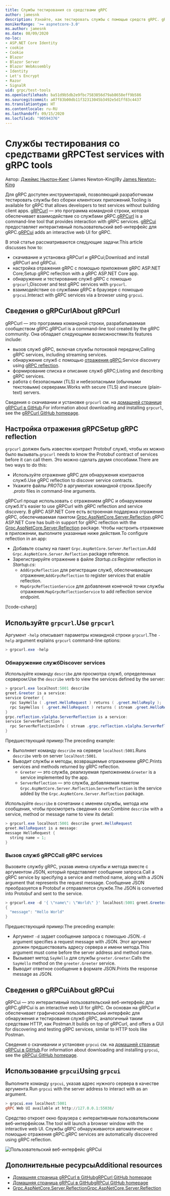 ```yaml
---
title: Службы тестирования со средствами gRPC
author: jamesnk
description: Узнайте, как тестировать службы с помощью средств gRPC. gRPCurl — программа командной строки для взаимодействия со службами gRPC. gRPCui — интерактивный пользовательский веб-интерфейс.
monikerRange: '>= aspnetcore-3.0'
ms.author: jamesnk
ms.date: 08/09/2020
no-loc:
- ASP.NET Core Identity
- cookie
- Cookie
- Blazor
- Blazor Server
- Blazor WebAssembly
- Identity
- Let's Encrypt
- Razor
- SignalR
uid: grpc/test-tools
ms.openlocfilehash: ba51d9b5db2e9fbc7583856d79ab8658eff9b586
ms.sourcegitcommit: a07f83b00db11f32313045b3492e5d1ff83c4437
ms.translationtype: HT
ms.contentlocale: ru-RU
ms.lasthandoff: 09/15/2020
ms.locfileid: "90594376"
---
```

# <a name="test-services-with-grpc-tools"></a><span data-ttu-id="92e34-105">Службы тестирования со средствами gRPC</span><span class="sxs-lookup"><span data-stu-id="92e34-105">Test services with gRPC tools</span></span>

<span data-ttu-id="92e34-106">Автор: [Джеймс Ньютон-Кинг](https://twitter.com/jamesnk) (James Newton-King)</span><span class="sxs-lookup"><span data-stu-id="92e34-106">By [James Newton-King](https://twitter.com/jamesnk)</span></span>

<span data-ttu-id="92e34-107">Для gRPC доступен инструментарий, позволяющий разработчикам тестировать службы без сборки клиентских приложений.</span><span class="sxs-lookup"><span data-stu-id="92e34-107">Tooling is available for gRPC that allows developers to test services without building client apps.</span></span> <span data-ttu-id="92e34-108">[gRPCurl](https://github.com/fullstorydev/grpcurl) — это программа командной строки, которая обеспечивает взаимодействие со службами gRPC.</span><span class="sxs-lookup"><span data-stu-id="92e34-108">[gRPCurl](https://github.com/fullstorydev/grpcurl) is a command-line tool that provides interaction with gRPC services.</span></span> <span data-ttu-id="92e34-109">[gRPCui](https://github.com/fullstorydev/grpcui) предоставляет интерактивный пользовательский веб-интерфейс для gRPC.</span><span class="sxs-lookup"><span data-stu-id="92e34-109">[gRPCui](https://github.com/fullstorydev/grpcui) adds an interactive web UI for gRPC.</span></span>

<span data-ttu-id="92e34-110">В этой статье рассматриваются следующие задачи:</span><span class="sxs-lookup"><span data-stu-id="92e34-110">This article discusses how to:</span></span>

* <span data-ttu-id="92e34-111">скачивание и установка gRPCurl и gRPCui;</span><span class="sxs-lookup"><span data-stu-id="92e34-111">Download and install gRPCurl and gRPCui.</span></span>
* <span data-ttu-id="92e34-112">настройка отражения gRPC с помощью приложения gRPC ASP.NET Core;</span><span class="sxs-lookup"><span data-stu-id="92e34-112">Setup gRPC reflection with a gRPC ASP.NET Core app.</span></span>
* <span data-ttu-id="92e34-113">обнаружение и тестирование служб gRPC с помощью `grpcurl`;</span><span class="sxs-lookup"><span data-stu-id="92e34-113">Discover and test gRPC services with `grpcurl`.</span></span>
* <span data-ttu-id="92e34-114">взаимодействие со службами gRPC в браузере с помощью `grpcui`.</span><span class="sxs-lookup"><span data-stu-id="92e34-114">Interact with gRPC services via a browser using `grpcui`.</span></span>

## <a name="about-grpcurl"></a><span data-ttu-id="92e34-115">Сведения о gRPCurl</span><span class="sxs-lookup"><span data-stu-id="92e34-115">About gRPCurl</span></span>

<span data-ttu-id="92e34-116">gRPCurl — это программа командной строки, разрабатываемая сообществом gRPC.</span><span class="sxs-lookup"><span data-stu-id="92e34-116">gRPCurl is a command-line tool created by the gRPC community.</span></span> <span data-ttu-id="92e34-117">Она обладает следующими возможностями:</span><span class="sxs-lookup"><span data-stu-id="92e34-117">Its features include:</span></span>

* <span data-ttu-id="92e34-118">вызов служб gRPC, включая службы потоковой передачи;</span><span class="sxs-lookup"><span data-stu-id="92e34-118">Calling gRPC services, including streaming services.</span></span>
* <span data-ttu-id="92e34-119">обнаружение служб с помощью [отражения gRPC](https://github.com/grpc/grpc/blob/master/doc/server-reflection.md);</span><span class="sxs-lookup"><span data-stu-id="92e34-119">Service discovery using [gRPC reflection](https://github.com/grpc/grpc/blob/master/doc/server-reflection.md).</span></span>
* <span data-ttu-id="92e34-120">формирование списка и описание служб gRPC;</span><span class="sxs-lookup"><span data-stu-id="92e34-120">Listing and describing gRPC services.</span></span>
* <span data-ttu-id="92e34-121">работа с безопасными (TLS) и небезопасными (обычными текстовыми) серверами.</span><span class="sxs-lookup"><span data-stu-id="92e34-121">Works with secure (TLS) and insecure (plain-text) servers.</span></span>

<span data-ttu-id="92e34-122">Сведения о скачивании и установке `grpcurl` см. на [домашней странице gRPCurl в GitHub](https://github.com/fullstorydev/grpcurl#installation).</span><span class="sxs-lookup"><span data-stu-id="92e34-122">For information about downloading and installing `grpcurl`, see the [gRPCurl GitHub homepage](https://github.com/fullstorydev/grpcurl#installation).</span></span>

## <a name="setup-grpc-reflection"></a><span data-ttu-id="92e34-123">Настройка отражения gRPC</span><span class="sxs-lookup"><span data-stu-id="92e34-123">Setup gRPC reflection</span></span>

<span data-ttu-id="92e34-124">`grpcurl` должен быть известен контракт Protobuf служб, чтобы их можно было вызывать.</span><span class="sxs-lookup"><span data-stu-id="92e34-124">`grpcurl` needs to know the Protobuf contract of services before it can call them.</span></span> <span data-ttu-id="92e34-125">Это можно сделать двумя способами.</span><span class="sxs-lookup"><span data-stu-id="92e34-125">There are two ways to do this:</span></span>

* <span data-ttu-id="92e34-126">Используйте отражение gRPC для обнаружения контрактов служб.</span><span class="sxs-lookup"><span data-stu-id="92e34-126">Use gRPC reflection to discover service contracts.</span></span>
* <span data-ttu-id="92e34-127">Укажите файлы *PROTO* в аргументах командной строки.</span><span class="sxs-lookup"><span data-stu-id="92e34-127">Specify *.proto* files in command-line arguments.</span></span>

<span data-ttu-id="92e34-128">gRPCurl проще использовать с отражением gRPC и обнаружением служб.</span><span class="sxs-lookup"><span data-stu-id="92e34-128">It's easier to use gRPCurl with gRPC reflection and service discovery.</span></span> <span data-ttu-id="92e34-129">В gRPC ASP.NET Core есть встроенная поддержка отражения gRPC, обеспечиваемая пакетом [Grpc.AspNetCore.Server.Reflection](https://www.nuget.org/packages/Grpc.AspNetCore.Server.Reflection).</span><span class="sxs-lookup"><span data-stu-id="92e34-129">gRPC ASP.NET Core has built-in support for gRPC reflection with the [Grpc.AspNetCore.Server.Reflection](https://www.nuget.org/packages/Grpc.AspNetCore.Server.Reflection) package.</span></span> <span data-ttu-id="92e34-130">Чтобы настроить отражение в приложении, выполните указанные ниже действия.</span><span class="sxs-lookup"><span data-stu-id="92e34-130">To configure reflection in an app:</span></span>

* <span data-ttu-id="92e34-131">Добавьте ссылку на пакет `Grpc.AspNetCore.Server.Reflection`.</span><span class="sxs-lookup"><span data-stu-id="92e34-131">Add `Grpc.AspNetCore.Server.Reflection` package reference.</span></span>
* <span data-ttu-id="92e34-132">Зарегистрируйте отражение в файле *Startup.cs*:</span><span class="sxs-lookup"><span data-stu-id="92e34-132">Register reflection in *Startup.cs*:</span></span>
  * <span data-ttu-id="92e34-133">`AddGrpcReflection` для регистрации служб, обеспечивающих отражение;</span><span class="sxs-lookup"><span data-stu-id="92e34-133">`AddGrpcReflection` to register services that enable reflection.</span></span>
  * <span data-ttu-id="92e34-134">`MapGrpcReflectionService` для добавления конечной точки службы отражения.</span><span class="sxs-lookup"><span data-stu-id="92e34-134">`MapGrpcReflectionService` to add reflection service endpoint.</span></span>

[!code-csharp[](~/grpc/test-tools/Startup.cs?name=snippet_1&highlight=4,14)]

## <a name="use-grpcurl"></a><span data-ttu-id="92e34-135">Используйте `grpcurl`.</span><span class="sxs-lookup"><span data-stu-id="92e34-135">Use `grpcurl`</span></span>

<span data-ttu-id="92e34-136">Аргумент `-help` описывает параметры командной строки `grpcurl`.</span><span class="sxs-lookup"><span data-stu-id="92e34-136">The `-help` argument explains `grpcurl` command-line options:</span></span>

```powershell
> grpcurl.exe -help
```

### <a name="discover-services"></a><span data-ttu-id="92e34-137">Обнаружение служб</span><span class="sxs-lookup"><span data-stu-id="92e34-137">Discover services</span></span>

<span data-ttu-id="92e34-138">Используйте команду `describe` для просмотра служб, определенных сервером:</span><span class="sxs-lookup"><span data-stu-id="92e34-138">Use the `describe` verb to view the services defined by the server:</span></span>

```powershell
> grpcurl.exe localhost:5001 describe
greet.Greeter is a service:
service Greeter {
  rpc SayHello ( .greet.HelloRequest ) returns ( .greet.HelloReply );
  rpc SayHellos ( .greet.HelloRequest ) returns ( stream .greet.HelloReply );
}
grpc.reflection.v1alpha.ServerReflection is a service:
service ServerReflection {
  rpc ServerReflectionInfo ( stream .grpc.reflection.v1alpha.ServerReflectionRequest ) returns ( stream .grpc.reflection.v1alpha.ServerReflectionResponse );
}
```

<span data-ttu-id="92e34-139">Предшествующий пример:</span><span class="sxs-lookup"><span data-stu-id="92e34-139">The preceding example:</span></span>

* <span data-ttu-id="92e34-140">Выполняет команду `describe` на сервере `localhost:5001`.</span><span class="sxs-lookup"><span data-stu-id="92e34-140">Runs `describe` verb on server `localhost:5001`.</span></span>
* <span data-ttu-id="92e34-141">Выводит службы и методы, возвращаемые отражением gRPC.</span><span class="sxs-lookup"><span data-stu-id="92e34-141">Prints services and methods returned by gRPC reflection.</span></span>
  * <span data-ttu-id="92e34-142">`Greeter` — это служба, реализуемая приложением.</span><span class="sxs-lookup"><span data-stu-id="92e34-142">`Greeter` is a service implemented by the app.</span></span>
  * <span data-ttu-id="92e34-143">`ServerReflection` — это служба, добавляемая пакетом `Grpc.AspNetCore.Server.Reflection`.</span><span class="sxs-lookup"><span data-stu-id="92e34-143">`ServerReflection` is the service added by the `Grpc.AspNetCore.Server.Reflection` package.</span></span>

<span data-ttu-id="92e34-144">Используйте `describe` в сочетании с именем службы, метода или сообщения, чтобы просмотреть сведения о них:</span><span class="sxs-lookup"><span data-stu-id="92e34-144">Combine `describe` with a service, method or message name to view its detail:</span></span>

```powershell
> grpcurl.exe localhost:5001 describe greet.HelloRequest
greet.HelloRequest is a message:
message HelloRequest {
  string name = 1;
}
```

### <a name="call-grpc-services"></a><span data-ttu-id="92e34-145">Вызов служб gRPC</span><span class="sxs-lookup"><span data-stu-id="92e34-145">Call gRPC services</span></span>

<span data-ttu-id="92e34-146">Вызовите службу gRPC, указав имена службы и метода вместе с аргументом JSON, который представляет сообщение запроса.</span><span class="sxs-lookup"><span data-stu-id="92e34-146">Call a gRPC service by specifying a service and method name, along with a JSON argument that represents the request message.</span></span> <span data-ttu-id="92e34-147">Сообщение JSON преобразуется в Protobuf и отправляется службе.</span><span class="sxs-lookup"><span data-stu-id="92e34-147">The JSON is converted into Protobuf and sent to the service.</span></span>

```powershell
> grpcurl.exe -d '{ \"name\": \"World\" }' localhost:5001 greet.Greeter/SayHello
{
  "message": "Hello World"
}
```

<span data-ttu-id="92e34-148">Предшествующий пример:</span><span class="sxs-lookup"><span data-stu-id="92e34-148">The preceding example:</span></span>

* <span data-ttu-id="92e34-149">Аргумент `-d` задает сообщение запроса с помощью JSON.</span><span class="sxs-lookup"><span data-stu-id="92e34-149">`-d` argument specifies a request message with JSON.</span></span> <span data-ttu-id="92e34-150">Этот аргумент должен предшествовать адресу сервера и имени метода.</span><span class="sxs-lookup"><span data-stu-id="92e34-150">This argument must come before the server address and method name.</span></span>
* <span data-ttu-id="92e34-151">Вызывает метод `SayHello` для службы `greeter.Greeter`.</span><span class="sxs-lookup"><span data-stu-id="92e34-151">Calls the `SayHello` method on the `greeter.Greeter` service.</span></span>
* <span data-ttu-id="92e34-152">Выводит ответное сообщение в формате JSON.</span><span class="sxs-lookup"><span data-stu-id="92e34-152">Prints the response message as JSON.</span></span>

## <a name="about-grpcui"></a><span data-ttu-id="92e34-153">Сведения о gRPCui</span><span class="sxs-lookup"><span data-stu-id="92e34-153">About gRPCui</span></span>

<span data-ttu-id="92e34-154">gRPCui — это интерактивный пользовательский веб-интерфейс для gRPC.</span><span class="sxs-lookup"><span data-stu-id="92e34-154">gRPCui is an interactive web UI for gRPC.</span></span> <span data-ttu-id="92e34-155">Он основан на gRPCurl и обеспечивает графический пользовательский интерфейс для обнаружения и тестирования служб gRPC, аналогичный таким средствам HTTP, как Postman.</span><span class="sxs-lookup"><span data-stu-id="92e34-155">It builds on top of gRPCurl, and offers a GUI for discovering and testing gRPC services, similar to HTTP tools like Postman.</span></span>

<span data-ttu-id="92e34-156">Сведения о скачивании и установке `grpcui` см. на [домашней странице gRPCui в GitHub](https://github.com/fullstorydev/grpcui#installation).</span><span class="sxs-lookup"><span data-stu-id="92e34-156">For information about downloading and installing `grpcui`, see the [gRPCui GitHub homepage](https://github.com/fullstorydev/grpcui#installation).</span></span>

## <a name="using-grpcui"></a><span data-ttu-id="92e34-157">Использование `grpcui`</span><span class="sxs-lookup"><span data-stu-id="92e34-157">Using `grpcui`</span></span>

<span data-ttu-id="92e34-158">Выполните команду `grpcui`, указав адрес нужного сервера в качестве аргумента.</span><span class="sxs-lookup"><span data-stu-id="92e34-158">Run `grpcui` with the server address to interact with as an argument.</span></span>

```powershell
> grpcui.exe localhost:5001
gRPC Web UI available at http://127.0.0.1:55038/
```

<span data-ttu-id="92e34-159">Средство откроет окно браузера с интерактивным пользовательским веб-интерфейсом.</span><span class="sxs-lookup"><span data-stu-id="92e34-159">The tool will launch a browser window with the interactive web UI.</span></span> <span data-ttu-id="92e34-160">Службы gRPC обнаруживаются автоматически с помощью отражения gRPC.</span><span class="sxs-lookup"><span data-stu-id="92e34-160">gRPC services are automatically discovered using gRPC reflection.</span></span>

![Пользовательский веб-интерфейс gRPCui](~/grpc/test-tools/static/grpcui.png)

## <a name="additional-resources"></a><span data-ttu-id="92e34-162">Дополнительные ресурсы</span><span class="sxs-lookup"><span data-stu-id="92e34-162">Additional resources</span></span>

* [<span data-ttu-id="92e34-163">Домашняя страница gRPCurl в GitHub</span><span class="sxs-lookup"><span data-stu-id="92e34-163">gRPCurl GitHub homepage</span></span>](https://github.com/fullstorydev/grpcurl)
* [<span data-ttu-id="92e34-164">Домашняя страница gRPCui в GitHub</span><span class="sxs-lookup"><span data-stu-id="92e34-164">gRPCui GitHub homepage</span></span>](https://github.com/fullstorydev/grpcui)
* [<span data-ttu-id="92e34-165">Grpc.AspNetCore.Server.Reflection</span><span class="sxs-lookup"><span data-stu-id="92e34-165">Grpc.AspNetCore.Server.Reflection</span></span>](https://www.nuget.org/packages/Grpc.AspNetCore.Server.Reflection)
